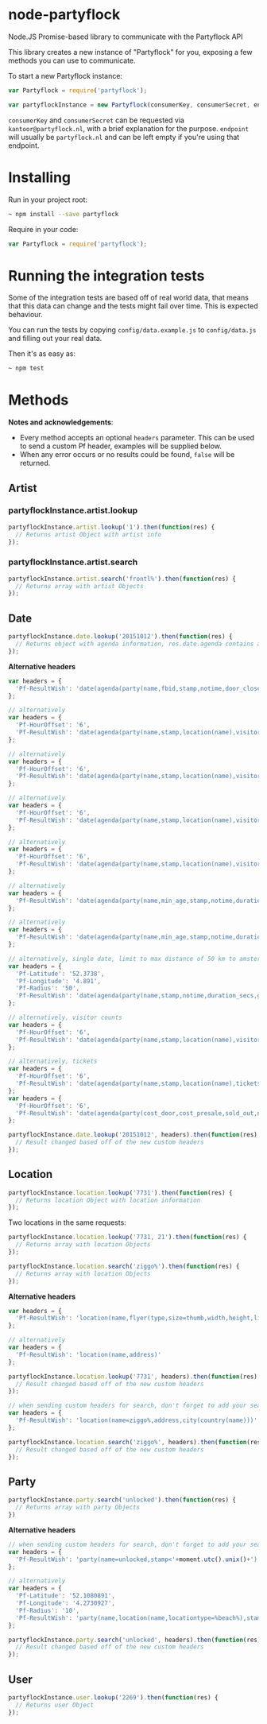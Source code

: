 # node-partyflock
Node.JS Promise-based library to communicate with the Partyflock API

This library creates a new instance of "Partyflock" for you, exposing a few methods you can use to communicate.

To start a new Partyflock instance:

```js
var Partyflock = require('partyflock');

var partyflockInstance = new Partyflock(consumerKey, consumerSecret, endpoint /* optional */, debug /* optional */)
```

`consumerKey` and `consumerSecret` can be requested via `kantoor@partyflock.nl`, with a brief explanation for the purpose. `endpoint` will usually be `partyflock.nl` and can be left empty if you're using that endpoint.

# Installing

Run in your project root:
```sh
~ npm install --save partyflock
```

Require in your code:
```js
var Partyflock = require('partyflock');
```

# Running the integration tests

Some of the integration tests are based off of real world data, that means that this data can change and the tests might fail over time. This is expected behaviour.

You can run the tests by copying `config/data.example.js` to `config/data.js` and filling out your real data.

Then it's as easy as:

```sh
~ npm test
```

# Methods

**Notes and acknowledgements**:
- Every method accepts an optional `headers` parameter. This can be used to send a custom Pf header, examples will be supplied below.
- When any error occurs or no results could be found, `false` will be returned.

## Artist

### partyflockInstance.artist.lookup

```js
partyflockInstance.artist.lookup('1').then(function(res) {
  // Returns artist Object with artist info
});
```

### partyflockInstance.artist.search

```js
partyflockInstance.artist.search('frontl%').then(function(res) {
  // Returns array with artist Objects
});
```


## Date

```js
partyflockInstance.date.lookup('20151012').then(function(res) {
  // Returns object with agenda information, res.date.agenda contains array of parties
});
```

**Alternative headers**

```js
var headers = {
  'Pf-ResultWish': 'date(agenda(party(name,fbid,stamp,notime,door_close_hour,door_close_mins,duration_secs,genre(name),flyer(type,size=thumb,width,height,link),location(name,address,zipcode,latitude,longitude,city(name,country(name))),organization(name),area(incomplete,lineup(time_start,time_end,artist(name))))))'
};

// alternatively
var headers = {
  'Pf-HourOffset': '6',
  'Pf-ResultWish': 'date(agenda(party(name,stamp,location(name),visitors(certain(user(id))))))'
};

// alternatively
var headers = {
  'Pf-HourOffset': '6',
  'Pf-ResultWish': 'date(agenda(party(name,stamp,location(name),visitors(user(id)))))'
};

// alternatively
var headers = {
  'Pf-HourOffset': '6',
  'Pf-ResultWish': 'date(agenda(party(name,stamp,location(name),visitors(maybe(user(id))))))'
};

// alternatively
var headers = {
  'Pf-HourOffset': '6',
  'Pf-ResultWish': 'date(agenda(party(name,stamp,location(name),visitors(maybe(user(id)),certain(user(id))))))'
};

// alternatively
var headers = {
  'Pf-ResultWish': 'date(agenda(party(name,min_age,stamp,notime,duration_secs,price(what,price,currency,membership,membership_name,available,sold_out,vip,type,access,time_hour,time_mins,consumptions,passepartout,group_amount),genre(name),flyer(type,size=thumb,width,height,link),location(name,address,zipcode,latitude,longitude,city(name,country(name))),organization(name),area(lineup(time_start,time_end,artist(name))))))'
};

// alternatively
var headers = {
  'Pf-ResultWish': 'date(agenda(party(name,min_age,stamp,notime,duration_secs,price(what,price,currency,membership,membership_name,available,sold_out,vip,type,access,time_hour,time_mins,consumptions,passepartout,group_amount),genre(name),flyer(type,size=thumb,width,height,link),location(name,address,zipcode,latitude,longitude,city(name,country(name))),organization(name),area(lineup(time_start,time_end,artist(name))))))'
};

// alternatively, single date, limit to max distance of 50 km to amsterdam
var headers = {
  'Pf-Latitude': '52.3738',
  'Pf-Longitude': '4.891',
  'Pf-Radius': '50',
  'Pf-ResultWish': 'date(agenda(party(name,stamp,notime,duration_secs,genre(name),flyer(type,size=thumb,width,height,link),location(name,address,zipcode,latitude,longitude,city(name,country(name))),organization(name),area(lineup(time_start,time_end,artist(name))))))'
};

// alternatively, visitor counts
var headers = {
  'Pf-HourOffset': '6',
  'Pf-ResultWish': 'date(agenda(party(name,stamp,location(name),visitorcounts(maybe,certain))))'
};

// alternatively, tickets
var headers = {
  'Pf-HourOffset': '6',
  'Pf-ResultWish': 'date(agenda(party(name,stamp,location(name),tickets(type,domain,data))))'
};
var headers = {
  'Pf-HourOffset': '6',
  'Pf-ResultWish': 'date(agenda(party(cost_door,cost_presale,sold_out,name,stamp,duration_secs,genre(name),area(lineup(time_start,time_end,artist(name),type)),min_age,site,visitorcounts(certain),tickets(type,domain,data),cancelled,flyer(id,size=thumb,link),location(name,address,zipcode,latitude,longitude,site,email,phone,city(name,country(id=1))))))'
};

partyflockInstance.date.lookup('20151012', headers).then(function(res) {
  // Result changed based off of the new custom headers
});
```

## Location

```js
partyflockInstance.location.lookup('7731').then(function(res) {
  // Returns location Object with location information
});
```

Two locations in the same requests:
```js
partyflockInstance.location.lookup('7731, 21').then(function(res) {
  // Returns array with location Objects
});
```

```js
partyflockInstance.location.search('ziggo%').then(function(res) {
  // Returns array with location Objects
});
```

**Alternative headers**

```js
var headers = {
  'Pf-ResultWish': 'location(name,flyer(type,size=thumb,width,height,link),address,zipcode,latitude,longitude,city(name,country(name)),agenda(party(name,stamp,notime,duration_secs,genre(name),flyer(type,size=thumb,width,height,link),organization(name),area(lineup(time_start,time_end,artist(name))))))'
};

// alternatively
var headers = {
  'Pf-ResultWish': 'location(name,address)'
};

partyflockInstance.location.lookup('7731', headers).then(function(res) {
  // Result changed based off of the new custom headers
});

// when sending custom headers for search, don't forget to add your search parameter (ziggo%)
var headers = {
  'Pf-ResultWish': 'location(name=ziggo%,address,city(country(name)))'
};

partyflockInstance.location.search('ziggo%', headers).then(function(res) {
  // Result changed based off of the new custom headers
});
```

## Party

```js
partyflockInstance.party.search('unlocked').then(function(res) {
  // Returns array with party Objects 
})
```

**Alternative headers**

```js
// when sending custom headers for search, don't forget to add your search parameter (unlocked)
var headers = {
  'Pf-ResultWish': 'party(name=unlocked,stamp<'+moment.utc().unix()+')'
};

// alternatively
var headers = {
  'Pf-Latitude': '52.1080891',
  'Pf-Longitude': '4.2730927',
  'Pf-Radius': '10',
  'Pf-ResultWish': 'party(name,location(name,locationtype=%beach%),stamp>'+moment.utc().unix()+',duration_secs,lineup(artist(name)))'
};

partyflockInstance.party.search('unlocked', headers).then(function(res) {
  // Result changed based off of the new custom headers
});
```

## User

```js
partyflockInstance.user.lookup('2269').then(function(res) {
  // Returns user Object
});
```
